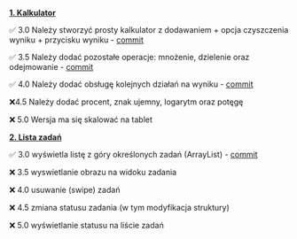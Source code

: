 [**1. Kalkulator**](Calculator/)

✅ 3.0 Należy stworzyć prosty kalkulator z dodawaniem + opcja czyszczenia
wyniku + przycisku wyniku - [commit](https://github.com/apetor56/ios/commit/0858ea4f5df48e8981e67efedff4124196c00173)

✅ 3.5 Należy dodać pozostałe operacje: mnożenie, dzielenie oraz
odejmowanie - [commit](https://github.com/apetor56/ios/commit/0858ea4f5df48e8981e67efedff4124196c00173)

✅ 4.0 Należy dodać obsługę kolejnych działań na wyniku - [commit](https://github.com/apetor56/ios/commit/0858ea4f5df48e8981e67efedff4124196c00173)

❌4.5 Należy dodać procent, znak ujemny, logarytm oraz potęgę

❌ 5.0 Wersja ma się skalować na tablet

[**2. Lista zadań**](TaskList/)

✅ 3.0 wyświetla listę z góry określonych zadań (ArrayList) - [commit](https://github.com/apetor56/ios/commit/da4aaacb056ca75fa0b69b2cdb50eca0d3b2908a)

❌ 3.5 wyswietlanie obrazu na widoku zadania

❌ 4.0 usuwanie (swipe) zadań

❌ 4.5 zmiana statusu zadania (w tym modyfikacja struktury)

❌ 5.0 wyświetlanie statusu na liście zadań